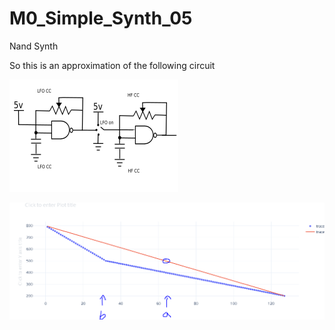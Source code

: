 # M0_Simple_Synth_05

Nand Synth

So this is an approximation of the following circuit

![Capture1](https://github.com/robstave/trinketM0Synth/blob/master/M0_Simple_Synth_05/images/circuit.PNG)


![Capture1](https://github.com/robstave/trinketM0Synth/blob/master/M0_Simple_Synth_05/images/oneMinusLogPNG.PNG)